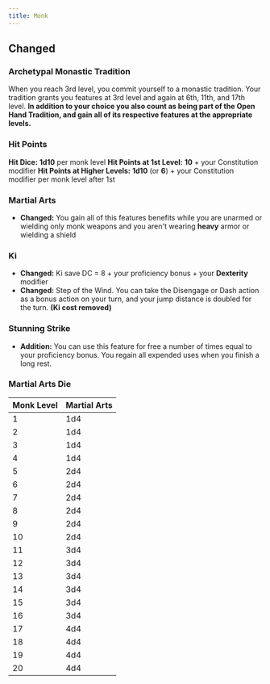```yaml
---
title: Monk
---
```


## Changed
### Archetypal Monastic Tradition
When you reach 3rd level, you commit yourself to a monastic tradition. Your tradition grants you features at 3rd level and again at 6th, 11th, and 17th level. **In addition to your choice you also count as being part of the Open Hand Tradition, and gain all of its respective features at the appropriate levels.**

### Hit Points
**Hit Dice:** **1d10** per monk level
**Hit Points at 1st Level:** **10** + your Constitution modifier
**Hit Points at Higher Levels:** **1d10** (or **6**) + your Constitution modifier per monk level after 1st

### Martial Arts
- **Changed:** You gain all of this features benefits while you are unarmed or wielding only monk weapons and you aren't wearing **heavy** armor or wielding a shield

### Ki
- **Changed:** Ki save DC = 8 + your proficiency bonus + your **Dexterity** modifier
- **Changed:** Step of the Wind. You can take the Disengage or Dash action as a bonus action on your turn, and your jump distance is doubled for the turn. **(Ki cost removed)**

### Stunning Strike
- **Addition:** You can use this feature for free a number of times equal to your proficiency bonus. You regain all expended uses when you finish a long rest.

### Martial Arts Die
| Monk Level | Martial Arts|
| ----------- | ----------- |
| 1 | 1d4 |
| 2 | 1d4 |
| 3 | 1d4 |
| 4 | 1d4 |
| 5 | 2d4 |
| 6 | 2d4 |
| 7 | 2d4 |
| 8 | 2d4 |
| 9 | 2d4 |
| 10 | 2d4 |
| 11 | 3d4 |
| 12 | 3d4 |
| 13 | 3d4 |
| 14 | 3d4 |
| 15 | 3d4 |
| 16 | 3d4 |
| 17 | 4d4 |
| 18 | 4d4 |
| 19 | 4d4 |
| 20 | 4d4 |